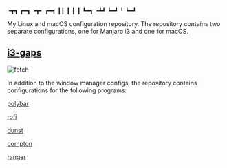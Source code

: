 ╺┳┓ ┏━┓ ╺┳╸ ┏━┓
 ┃┃ ┃ ┃  ┃  ┗━┓
╺┻┛ ┗━┛  ╹  ┗━┛

My Linux and macOS configuration repository.
The repository contains two separate configurations, one for Manjaro i3 and one for macOS.

## [i3-gaps](https://www.github.com/Airblader/i3)
![fetch](screenshots/i3desktop.gif?raw=true "i3 Desktop")


In addition to the window manager configs, the repository contains configurations for the following programs:

[polybar](https://github.com/jaagr/polybar)

[rofi](https://github.com/DaveDavenport/rofi)

[dunst](https://github.com/dunst-project/dunst)

[compton](https://github.com/chjj/compton)

[ranger](https://github.com/ranger/ranger)
